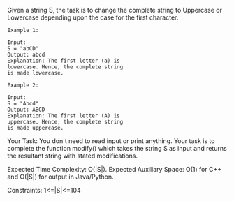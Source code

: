Given a string S, the task is to change the complete string to Uppercase or Lowercase depending upon the case for the first character.

```
Example 1:

Input:
S = "abCD"
Output: abcd
Explanation: The first letter (a) is 
lowercase. Hence, the complete string
is made lowercase.
```
```
Example 2:

Input: 
S = "Abcd"
Output: ABCD
Explanation: The first letter (A) is
uppercase. Hence, the complete string
is made uppercase.
```
Your Task:
You don't need to read input or print anything. Your task is to complete the function modify() which takes the string S as input and returns the resultant string with stated modifications.


Expected Time Complexity: O(|S|).
Expected Auxiliary Space: O(1) for C++ and O(|S|) for output in Java/Python.


Constraints:
1<=|S|<=104
